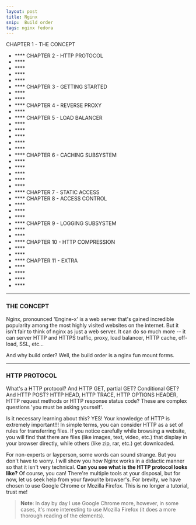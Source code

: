 ```yaml
---
layout: post
title: Nginx
snip:  Build order
tags: nginx fedora 
---
```


CHAPTER 1 - THE CONCEPT
* **** []()
CHAPTER 2 - HTTP PROTOCOL
* **** []()
* **** []()
* **** []()
* **** []()
* **** []()
CHAPTER 3 - GETTING STARTED
* **** []()
* **** []()
* **** []()
CHAPTER 4 - REVERSE PROXY
* **** []()
* **** []()
CHAPTER 5 - LOAD BALANCER
* **** []()
* **** []()
* **** []()
* **** []()
* **** []()
* **** []()
CHAPTER 6 - CACHING SUBSYSTEM
* **** []()
* **** []()
* **** []()
* **** []()
* **** []()
* **** []()
CHAPTER 7 - STATIC ACCESS
* **** []()
CHAPTER 8 - ACCESS CONTROL
* **** []()
* **** []()
* **** []()
* **** []()
CHAPTER 9 - LOGGING SUBSYSTEM
* **** []()
* **** []()
* **** []()
CHAPTER 10 - HTTP COMPRESSION
* **** []()
* **** []()
* **** []()
CHAPTER 11 - EXTRA
* **** []()
* **** []()
* **** []()
* **** []()

---

### THE CONCEPT

Nginx, pronounced 'Engine-x' is a web server that's gained incredible popularity among the most highly visited websites on the internet. But it isn't fair to think of nginx as just a web server. It can do so much more -- it can server HTTP and HTTPS traffic, proxy, load balancer, HTTP cache, off-load, SSL, etc...

And why build order? Well, the build order is a nginx fun mount forms. 

---

### HTTP PROTOCOL

What's a HTTP protocol? And HTTP GET, partial GET? Conditional GET? And HTTP POST? HTTP HEAD, HTTP TRACE, HTTP OPTIONS HEADER, HTTP request methods or HTTP response status code? These are complex questions 'you must be asking yourself'.

Is it necessary learning about this? YES! Your knowledge of HTTP is extremely important!!! In simple terms, you can consider HTTP as a set of rules for transferring files. If you notice carefully while browsing a website, you will find that there are files (like images, text, video, etc.) that display in your browser directly, while others (like zip, rar, etc.) get downloaded.

For non-experts or layperson, some words can sound strange. But you don't have to worry. I will show you how Nginx works in a didactic manner so that it isn't very technical. **Can you see what is the HTTP protocol looks like?** Of course, you can! There're multiple tools at your disposal, but for now, let us seek help from your favourite browser's. For brevity, we have chosen to use Google Chrome or Mozilla Firefox. This is no longer a tutorial, trust me!

> **Note**: In day by day I use Google Chrome more, however, in some cases, it's more interesting to use Mozilla Firefox (it does a more thorough reading of the elements).